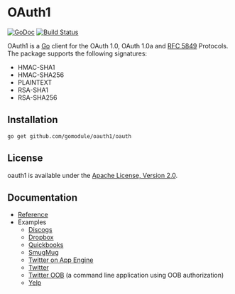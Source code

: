 # OAuth1

[![GoDoc](https://godoc.org/github.com/gomodule/oauth1/oauth?status.svg)](https://godoc.org/github.com/gomodule/oauth1/oauth)
[![Build Status](https://travis-ci.org/gomodule/oauth1.svg?branch=master)](https://travis-ci.org/gomodule/oauth1)

OAuth1 is a [Go](https://golang.org/) client for the OAuth 1.0, OAuth 1.0a and
[RFC 5849](https://tools.ietf.org/html/rfc5849) Protocols. The package supports the following signatures:

* HMAC-SHA1
* HMAC-SHA256
* PLAINTEXT
* RSA-SHA1
* RSA-SHA256

## Installation

    go get github.com/gomodule/oauth1/oauth

## License

oauth1 is available under the [Apache License, Version 2.0](http://www.apache.org/licenses/LICENSE-2.0.html).

## Documentation
    
- [Reference](http://godoc.org/github.com/gomodule/oauth1/oauth)
- Examples
    - [Discogs](https://github.com/gomodule/oauth1/tree/master/examples/discogs)
    - [Dropbox](https://github.com/gomodule/oauth1/tree/master/examples/dropbox)
    - [Quickbooks](https://github.com/gomodule/oauth1/tree/master/examples/quickbooks)
    - [SmugMug](https://github.com/gomodule/oauth1/tree/master/examples/smugmug)
    - [Twitter on App Engine](https://github.com/gomodule/oauth1/tree/master/examples/appengine) 
    - [Twitter](https://github.com/gomodule/oauth1/tree/master/examples/twitter) 
    - [Twitter OOB](https://github.com/gomodule/oauth1/tree/master/examples/twitteroob) (a command line application using OOB authorization)
    - [Yelp](https://github.com/gomodule/oauth1/tree/master/examples/yelp)
